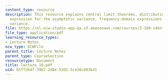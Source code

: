 ```yaml
---
content_type: resource
description: This resource explains central limit theorems, distribution of estimate,
  expression for the asymptotic variance, frequency-domain expressions for the asymptotic
  variance.
file: https://ol-ocw-studio-app-qa.s3.amazonaws.com/courses/2-160-identification-estimation-and-learning-spring-2006/65ff264f39b22d8e53015ce38cd93b41_lecture_18.pdf
file_type: application/pdf
learning_resource_types:
- Lecture Notes
ocw_type: OCWFile
parent_title: Lecture Notes
parent_type: CourseSection
resourcetype: Document
title: lecture_18.pdf
uid: 65ff264f-39b2-2d8e-5301-5ce38cd93b41
---
```

